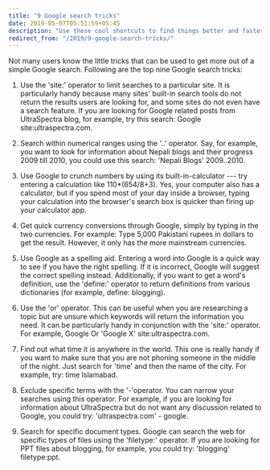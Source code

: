 ```yaml
---
title: "9 Google search tricks"
date: 2019-05-07T05:51:59+05:45
description: "Use these cool shortcuts to find things better and faster"
redirect_from: "/2019/9-google-search-tricks/"
---
```


Not many users know the little tricks that can be used to get more out of a simple Google search. Following are the top nine Google search tricks:

1. Use the 'site:' operator to limit searches to a particular site. It is particularly handy because many sites' built-in search tools do not return the results users are looking for, and some sites do not even have a search feature. If you are looking for Google related posts from UltraSpectra blog, for example, try this search: Google site:ultraspectra.com.

2. Search within numerical ranges using the '..' operator. Say, for example, you want to look for information about Nepali blogs and their progress 2009 till 2010, you could use this search: 'Nepali Blogs' 2009..2010.

3. Use Google to crunch numbers by using its built-in-calculator --- try entering a calculation like 110*(654/8+3). Yes, your computer also has a calculator, but if you spend most of your day inside a browser, typing your calculation into the browser's search box is quicker than firing up your calculator app.

4. Get quick currency conversions through Google, simply by typing in the two currencies. For example: Type 5,000 Pakistani rupees in dollars to get the result. However, it only has the more mainstream currencies.

5. Use Google as a spelling aid. Entering a word into Google is a quick way to see if you have the right spelling. If it is incorrect, Google will suggest the correct spelling instead. Additionally, if you want to get a word's definition, use the 'define:' operator to return definitions from various dictionaries (for example, define: blogging).

6. Use the 'or' operator. This can be useful when you are researching a topic but are unsure which keywords will return the information you need. It can be particularly handy in conjunction with the 'site:' operator. For example, Google Or 'Google X' site:ultraspectra.com.

7. Find out what time it is anywhere in the world. This one is really handy if you want to make sure that you are not phoning someone in the middle of the night. Just search for 'time' and then the name of the city. For example, try: time Islamabad.

8. Exclude specific terms with the '-'operator. You can narrow your searches using this operator. For example, if you are looking for information about UltraSpectra but do not want any discussion related to Google, you could try: 'ultraspectra.com' - google.

9. Search for specific document types. Google can search the web for specific types of files using the 'filetype:' operator. If you are looking for PPT files about blogging, for example, you could try: 'blogging' filetype:ppt.
